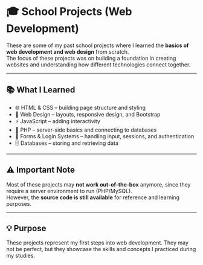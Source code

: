 # 🎓 School Projects (Web Development)

These are some of my past school projects where I learned the **basics of web development and web design** from scratch.  
The focus of these projects was on building a foundation in creating websites and understanding how different technologies connect together.

---

## 📚 What I Learned
- 🌐 HTML & CSS – building page structure and styling  
- 🎨 Web Design – layouts, responsive design, and Bootstrap  
- ⚡ JavaScript – adding interactivity  
- 🐘 PHP – server-side basics and connecting to databases  
- 🔑 Forms & Login Systems – handling input, sessions, and authentication  
- 🗄️ Databases – storing and retrieving data  

---

## ⚠️ Important Note
Most of these projects may **not work out-of-the-box** anymore, since they require a server environment to run (PHP/MySQL).  
However, the **source code is still available** for reference and learning purposes.

---

## 💡 Purpose
These projects represent my first steps into web development. They may not be perfect, but they showcase the skills and concepts I practiced during my studies.
